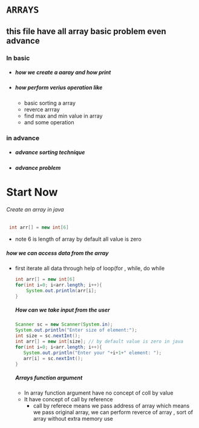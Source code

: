 # `ARRAYS`  
## this file have all array basic problem even advance
### In basic
 - ##### how we create a aaray and how print
 - ##### how perform verius operation like
     - basic sorting a array
     - reverce arrray
     - find max and min value in array
     - and some operation
  ### in advance
   - ##### advance sorting technique
   - ##### advance problem
  #                                     Start Now

  ###### Create an array in java
   ```java
    int arr[] = new int[6]
   ```
 - note 6 is length of array by default all value is zero
##### how we can access data from the array
 - first iterate all data through help of loop(for , while, do while
   ```java
   int arr[] = new int[6]
   for(int i=0; i<arr.length; i++){
       System.out.println(arr[i];
   }
   ```
   ##### How can we take input from the user
   ```java
   Scanner sc = new Scanner(System.in);
   System.out.println("Enter size of element:");
   int size = sc.nextInt();
   int arr[] = new int[size]; // by default value is zero in java
   for(int i=0; i<arr.length; i++){
      System.out.println("Enter your "+i+1+" element: ");
      arr[i] = sc.nextInt();
   }
   ```
   ##### Arrays function argument
    - In array function argument have no concept of coll by value
    - It have concept of call by reference
       - call by referece means we pass address of array which means we pass original array, we can perform
         reverce of array , sort of array without extra memory use

